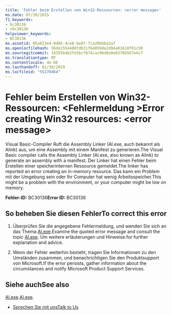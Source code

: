 ```yaml
---
title: 'Fehler beim Erstellen von Win32-Ressourcen: <error message>'
ms.date: 07/20/2015
f1_keywords:
- bc30136
- vbc30136
helpviewer_keywords:
- BC30136
ms.assetid: 05a813e4-9d65-4ce8-be8f-7ca20bbba2af
ms.openlocfilehash: 56de1554480fdb31f64859da2d94a81618f01c50
ms.sourcegitcommit: 14355b4b2fe5bcf874cac96d0a9e6376b567e4c7
ms.translationtype: MT
ms.contentlocale: de-DE
ms.lasthandoff: 01/30/2019
ms.locfileid: "55270464"
---
```

# <a name="error-creating-win32-resources-error-message"></a><span data-ttu-id="23311-102">Fehler beim Erstellen von Win32-Ressourcen: \<Fehlermeldung ></span><span class="sxs-lookup"><span data-stu-id="23311-102">Error creating Win32 resources: \<error message></span></span>
<span data-ttu-id="23311-103">Visual Basic-Compiler Ruft die Assembly Linker (Al.exe, auch bekannt als Alink) aus, um eine Assembly mit einem Manifest zu generieren.</span><span class="sxs-lookup"><span data-stu-id="23311-103">The Visual Basic compiler calls the Assembly Linker (Al.exe, also known as Alink) to generate an assembly with a manifest.</span></span> <span data-ttu-id="23311-104">Der Linker hat einen Fehler beim Erstellen einer speicherinternen Ressource gemeldet.</span><span class="sxs-lookup"><span data-stu-id="23311-104">The linker has reported an error creating an in-memory resource.</span></span> <span data-ttu-id="23311-105">Das kann ein Problem mit der Umgebung sein oder Ihr Computer hat wenig Arbeitsspeicher.</span><span class="sxs-lookup"><span data-stu-id="23311-105">This might be a problem with the environment, or your computer might be low on memory.</span></span>  
  
 <span data-ttu-id="23311-106">**Fehler-ID:** BC30136</span><span class="sxs-lookup"><span data-stu-id="23311-106">**Error ID:** BC30136</span></span>  
  
## <a name="to-correct-this-error"></a><span data-ttu-id="23311-107">So beheben Sie diesen Fehler</span><span class="sxs-lookup"><span data-stu-id="23311-107">To correct this error</span></span>  
  
1.  <span data-ttu-id="23311-108">Überprüfen Sie die angegebene Fehlermeldung, und wenden Sie sich an das Thema [Al.exe](../../../framework/tools/al-exe-assembly-linker.md).</span><span class="sxs-lookup"><span data-stu-id="23311-108">Examine the quoted error message and consult the topic [Al.exe](../../../framework/tools/al-exe-assembly-linker.md).</span></span> <span data-ttu-id="23311-109">Um weitere erläuterungen und Hinweise.</span><span class="sxs-lookup"><span data-stu-id="23311-109">for further explanation and advice.</span></span>  
  
2.  <span data-ttu-id="23311-110">Wenn der Fehler weiterhin besteht, tragen Sie Informationen zu den Umständen zusammen, und benachrichtigen Sie den Produktsupport von Microsoft.</span><span class="sxs-lookup"><span data-stu-id="23311-110">If the error persists, gather information about the circumstances and notify Microsoft Product Support Services.</span></span>  
  
## <a name="see-also"></a><span data-ttu-id="23311-111">Siehe auch</span><span class="sxs-lookup"><span data-stu-id="23311-111">See also</span></span>

 <span data-ttu-id="23311-112">[Al.exe](../../../framework/tools/al-exe-assembly-linker.md).</span><span class="sxs-lookup"><span data-stu-id="23311-112">[Al.exe](../../../framework/tools/al-exe-assembly-linker.md).</span></span>  
- [<span data-ttu-id="23311-113">Sprechen Sie mit uns</span><span class="sxs-lookup"><span data-stu-id="23311-113">Talk to Us</span></span>](/visualstudio/ide/talk-to-us)
